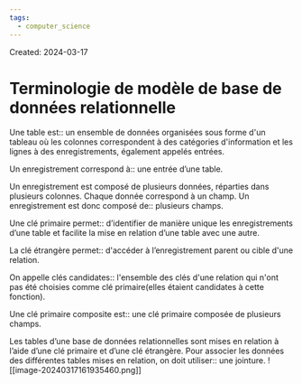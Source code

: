 ```yaml
---
tags:
  - computer_science
---
```

Created: 2024-03-17

# Terminologie de modèle de base de données relationnelle

Une table est:: un ensemble de données organisées sous forme d'un tableau où les colonnes correspondent à des catégories d'information et les lignes à des enregistrements, également appelés entrées.
<!--SR:!2024-04-18,19,250-->

Un enregistrement correspond à:: une entrée d’une table.
<!--SR:!2024-04-21,22,250-->

Un enregistrement est composé de plusieurs données, réparties dans plusieurs colonnes. Chaque donnée correspond à un champ. Un enregistrement est donc composé de:: plusieurs champs.
<!--SR:!2024-04-04,12,270-->

Une clé primaire permet:: d’identifier de manière unique les enregistrements d’une table et facilite la mise en relation d’une table avec une autre.
<!--SR:!2024-04-22,22,250-->

La clé étrangère permet:: d'accéder à l’enregistrement parent ou cible d'une relation.
<!--SR:!2024-04-11,14,250-->

On appelle clés candidates:: l'ensemble des clés d'une relation qui n'ont pas été choisies comme clé primaire(elles étaient candidates à cette fonction).
<!--SR:!2024-04-20,20,250-->

Une clé primaire composite est:: une clé primaire composée de plusieurs champs.
<!--SR:!2024-04-22,22,250-->

Les tables d’une base de données relationnelles sont mises en relation à l’aide d’une clé primaire et d’une clé étrangère. Pour associer les données des différentes tables mises en relation, on doit utiliser:: une jointure. ![[image-20240317161935460.png]]
<!--SR:!2024-04-04,10,230-->



